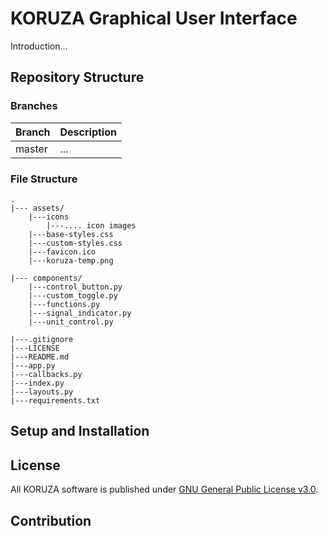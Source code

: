 # KORUZA Graphical User Interface

Introduction...

## Repository Structure

### Branches

| Branch | Description |
| ------ | ----------- |
| master | ... |

### File Structure

```
.
|--- assets/
    |---icons
        |---.... icon images
    |---base-styles.css
    |---custom-styles.css
    |---favicon.ico
    |---koruza-temp.png
    
|--- components/
    |---control_button.py
    |---custom_toggle.py
    |---functions.py
    |---signal_indicator.py
    |---unit_control.py
    
|---.gitignore
|---LICENSE
|---README.md
|---app.py
|---callbacks.py
|---index.py
|---layouts.py
|---requirements.txt

```

## Setup and Installation

## License

All KORUZA software is published under [GNU General Public License v3.0](https://github.com/IRNAS/koruza-v2-ui/blob/main/LICENSE).

## Contribution

